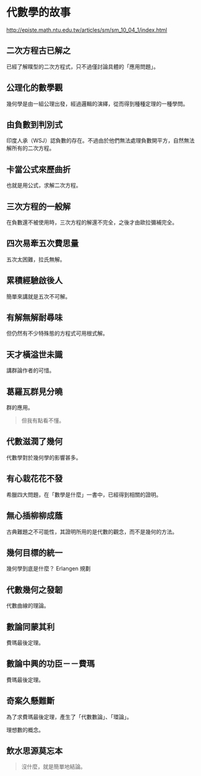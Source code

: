 # 代數學的故事

http://episte.math.ntu.edu.tw/articles/sm/sm_10_04_1/index.html

## 二次方程古已解之

已經了解瞨型的二次方程式，只不過僅討論具體的「應用問題」。



## 公理化的數學觀

幾何學是由一組公理出發，經過邏輯的演繹，從而得到種種定理的一種學問。



## 由負數到判別式

印度人承（WSJ）認負數的存在。不過由於他們無法處理負數開平方，自然無法解所有的二次方程。



## 卡當公式來歷曲折

也就是用公式，求解二次方程。



## 三次方程的一般解

在負數還不被使用時，三次方程的解還不完全，之後才由歐拉彌補完全。



## 四次易牽五次費思量

五次太困難，拉氏無解。



## 累積經驗啟後人

簡單來講就是五次不可解。



## 有解無解耐尋味

但仍然有不少特殊態的方程式可用根式解。



## 天才橫溢世未識

講群論作者的可惜。



## 葛羅瓦群見分曉

群的應用。

> 但我有點看不懂。



## 代數滋潤了幾何

代數學對於幾何學的影響甚多。



## 有心栽花花不發

希臘四大問題，在「數學是什麼」一書中，已經得到相關的證明。



## 無心插柳柳成蔭

古典難題之不可能性，其證明所用的是代數的觀念，而不是幾何的方法。



## 幾何目標的統一

幾何學到底是什麼？ Erlangen 規劃



## 代數幾何之發韌

代數曲線的理論。



## 數論同蒙其利

費瑪最後定理。



## 數論中興的功臣－－費瑪

費瑪最後定理。



## 奇案久懸難斷

為了求費瑪最後定理，產生了「代數數論」、「環論」。

理想數的概念。



## 飲水思源莫忘本

> 沒什麼，就是簡單地結論。

